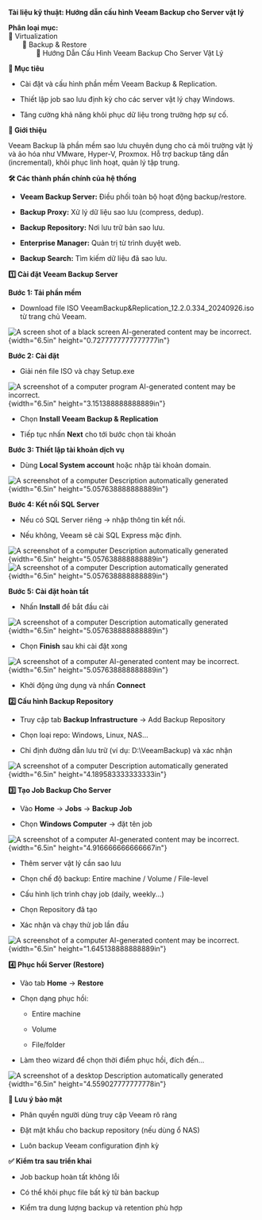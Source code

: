 **Tài liệu kỹ thuật: Hướng dẫn cấu hình Veeam Backup cho Server vật lý**

**Phân loại mục:**\
📁 Virtualization\
  📁 Backup & Restore\
    📄 Hướng Dẫn Cấu Hình Veeam Backup Cho Server Vật Lý

**🌟 Mục tiêu**

-   Cài đặt và cấu hình phần mềm Veeam Backup & Replication.

-   Thiết lập job sao lưu định kỳ cho các server vật lý chạy Windows.

-   Tăng cường khả năng khôi phục dữ liệu trong trường hợp sự cố.

**🧩 Giới thiệu**

Veeam Backup là phần mềm sao lưu chuyên dụng cho cả môi trường vật lý và
ảo hóa như VMware, Hyper-V, Proxmox. Hỗ trợ backup tăng dần
(incremental), khôi phục linh hoạt, quản lý tập trung.

**🛠️ Các thành phần chính của hệ thống**

-   **Veeam Backup Server:** Điều phối toàn bộ hoạt động backup/restore.

-   **Backup Proxy:** Xử lý dữ liệu sao lưu (compress, dedup).

-   **Backup Repository:** Nơi lưu trữ bản sao lưu.

-   **Enterprise Manager:** Quản trị từ trình duyệt web.

-   **Backup Search:** Tìm kiếm dữ liệu đã sao lưu.

**1️⃣ Cài đặt Veeam Backup Server**

**Bước 1: Tải phần mềm**

-   Download file ISO VeeamBackup&Replication_12.2.0.334_20240926.iso từ
    trang chủ Veeam.

![A screen shot of a black screen AI-generated content may be
incorrect.](../images/image1.png){width="6.5in"
height="0.7277777777777777in"}

**Bước 2: Cài đặt**

-   Giải nén file ISO và chạy Setup.exe

![A screenshot of a computer program AI-generated content may be
incorrect.](media/image2.png){width="6.5in"
height="3.151388888888889in"}

-   Chọn **Install Veeam Backup & Replication**

-   Tiếp tục nhấn **Next** cho tới bước chọn tài khoản

**Bước 3: Thiết lập tài khoản dịch vụ**

-   Dùng **Local System account** hoặc nhập tài khoản domain.

![A screenshot of a computer Description automatically
generated](media/image3.png){width="6.5in" height="5.057638888888889in"}

**Bước 4: Kết nối SQL Server**

-   Nếu có SQL Server riêng → nhập thông tin kết nối.

-   Nếu không, Veeam sẽ cài SQL Express mặc định.

![A screenshot of a computer Description automatically
generated](media/image4.png){width="6.5in"
height="5.057638888888889in"}![A screenshot of a computer Description
automatically generated](media/image5.png){width="6.5in"
height="5.057638888888889in"}

**Bước 5: Cài đặt hoàn tất**

-   Nhấn **Install** để bắt đầu cài

![A screenshot of a computer Description automatically
generated](media/image6.png){width="6.5in" height="5.057638888888889in"}

-   Chọn **Finish** sau khi cài đặt xong

![A screenshot of a computer AI-generated content may be
incorrect.](media/image7.png){width="6.5in"
height="5.057638888888889in"}

-   Khởi động ứng dụng và nhấn **Connect**

**2️⃣ Cấu hình Backup Repository**

-   Truy cập tab **Backup Infrastructure** → Add Backup Repository

-   Chọn loại repo: Windows, Linux, NAS\...

-   Chỉ định đường dẫn lưu trữ (ví dụ: D:\\VeeamBackup) và xác nhận

![A screenshot of a computer Description automatically
generated](media/image8.png){width="6.5in" height="4.189583333333333in"}

**3️⃣ Tạo Job Backup Cho Server**

-   Vào **Home** → **Jobs** → **Backup Job**

-   Chọn **Windows Computer** → đặt tên job

![A screenshot of a computer AI-generated content may be
incorrect.](media/image9.png){width="6.5in"
height="4.916666666666667in"}

-   Thêm server vật lý cần sao lưu

-   Chọn chế độ backup: Entire machine / Volume / File-level

-   Cấu hình lịch trình chạy job (daily, weekly\...)

-   Chọn Repository đã tạo

-   Xác nhận và chạy thử job lần đầu

![A screenshot of a computer AI-generated content may be
incorrect.](media/image10.png){width="6.5in"
height="1.645138888888889in"}

**4️⃣ Phục hồi Server (Restore)**

-   Vào tab **Home** → **Restore**

-   Chọn dạng phục hồi:

    -   Entire machine

    -   Volume

    -   File/folder

-   Làm theo wizard để chọn thời điểm phục hồi, đích đến\...

![A screenshot of a desktop Description automatically
generated](media/image11.png){width="6.5in"
height="4.559027777777778in"}

**🔐 Lưu ý bảo mật**

-   Phân quyền người dùng truy cập Veeam rõ ràng

-   Đặt mật khẩu cho backup repository (nếu dùng ổ NAS)

-   Luôn backup Veeam configuration định kỳ

**✅ Kiểm tra sau triển khai**

-   Job backup hoàn tất không lỗi

-   Có thể khôi phục file bất kỳ từ bản backup

-   Kiểm tra dung lượng backup và retention phù hợp
